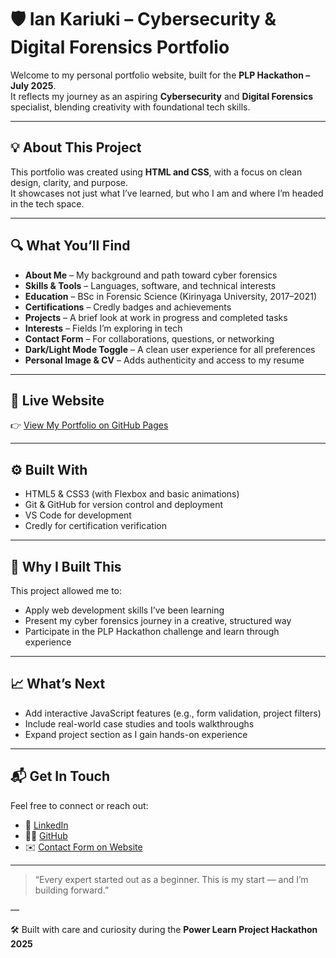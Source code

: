# 🛡️ Ian Kariuki – Cybersecurity & Digital Forensics Portfolio

Welcome to my personal portfolio website, built for the **PLP Hackathon – July 2025**.  
It reflects my journey as an aspiring **Cybersecurity** and **Digital Forensics** specialist, blending creativity with foundational tech skills.

---

## 💡 About This Project

This portfolio was created using **HTML and CSS**, with a focus on clean design, clarity, and purpose.  
It showcases not just what I’ve learned, but who I am and where I’m headed in the tech space.

---

## 🔍 What You’ll Find

- **About Me** – My background and path toward cyber forensics  
- **Skills & Tools** – Languages, software, and technical interests  
- **Education** – BSc in Forensic Science (Kirinyaga University, 2017–2021)  
- **Certifications** – Credly badges and achievements  
- **Projects** – A brief look at work in progress and completed tasks  
- **Interests** – Fields I’m exploring in tech  
- **Contact Form** – For collaborations, questions, or networking  
- **Dark/Light Mode Toggle** – A clean user experience for all preferences  
- **Personal Image & CV** – Adds authenticity and access to my resume

---

## 🔗 Live Website

👉 [View My Portfolio on GitHub Pages](https://iankariuki-portfolio.netlify.app/)

---

## ⚙️ Built With

- HTML5 & CSS3 (with Flexbox and basic animations)  
- Git & GitHub for version control and deployment  
- VS Code for development  
- Credly for certification verification

---

## 🎯 Why I Built This

This project allowed me to:

- Apply web development skills I’ve been learning
- Present my cyber forensics journey in a creative, structured way
- Participate in the PLP Hackathon challenge and learn through experience

---

## 📈 What’s Next

- Add interactive JavaScript features (e.g., form validation, project filters)  
- Include real-world case studies and tools walkthroughs  
- Expand project section as I gain hands-on experience

---

## 📬 Get In Touch

Feel free to connect or reach out:

- 🔗 [LinkedIn](https://www.linkedin.com/in/ian-kariuki-587b33362)  
- 🧑‍💻 [GitHub](https://github.com/iainkariuki)  
- ✉️ [Contact Form on Website](https://iankariuki-portfolio.netlify.app/#contact)

---

> “Every expert started out as a beginner. This is my start — and I’m building forward.”

—

🛠️ Built with care and curiosity during the **Power Learn Project Hackathon 2025**
